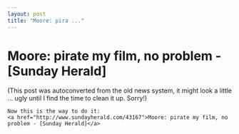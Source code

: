 ```yaml
---
layout: post
title: "Moore: pira ..."
---
```

<h1>Moore: pirate my film, no problem - [Sunday Herald]</h1>
(This post was autoconverted from the old news system,
it might look a little ... ugly until I find the time
to clean it up.
Sorry!)

    Now this is the way to do it:
    <a href="http://www.sundayherald.com/43167">Moore: pirate my film, no problem - [Sunday Herald]</a>
    

